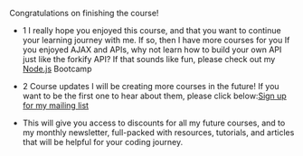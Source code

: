 Congratulations on finishing the course!
- 1 I really hope you enjoyed this course, and that you want to continue your learning journey with me. If so, then I have more courses for you
    If you enjoyed AJAX and APIs, why not learn how to build your own API just like the forkify API? 
    If that sounds like fun, please check out my [Node.js](https://www.udemy.com/course/nodejs-express-mongodb-bootcamp/?referralCode=42DFA723AADD7EE27D1F) Bootcamp
- 2 Course updates
    I will be creating more courses in the future! If you want to be the first one to hear about them, please click below:[Sign up for my mailing list](https://app.convertkit.com/landing_pages/90434)

- This will give you access to discounts for all my future courses, and to my monthly newsletter, full-packed with resources, tutorials, and articles that will be helpful for your coding journey.